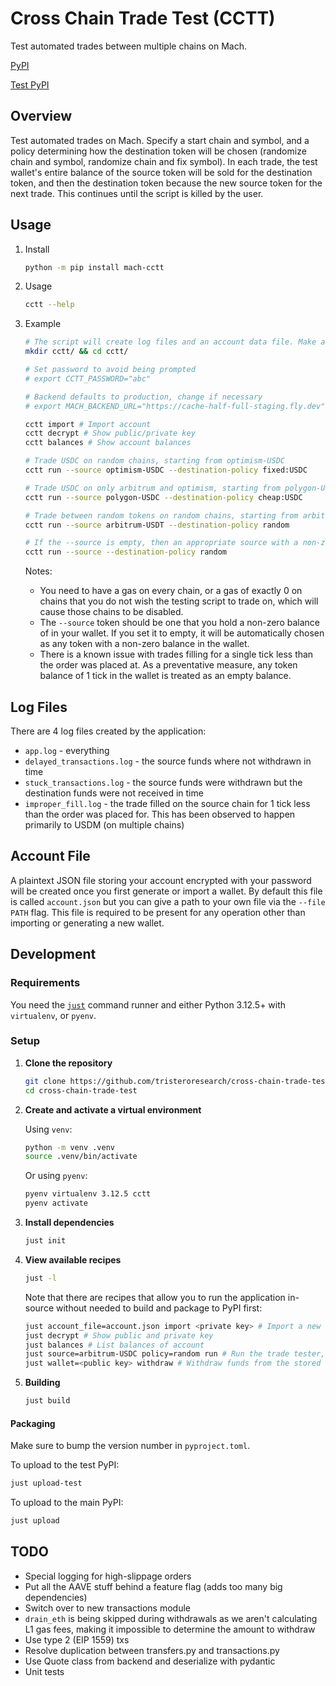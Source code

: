 # Cross Chain Trade Test (CCTT)

Test automated trades between multiple chains on Mach.

[PyPI](https://pypi.org/project/mach-cctt/)

[Test PyPI](https://test.pypi.org/project/mach-cctt/)

## Overview

Test automated trades on Mach. Specify a start chain and symbol, and a policy determining how the destination token will be chosen (randomize chain and symbol, randomize chain and fix symbol). In each trade, the test wallet's entire balance of the source token will be sold for the destination token, and then the destination token because the new source token for the next trade. This continues until the script is killed by the user.

## Usage

1. Install

    ```bash
    python -m pip install mach-cctt
    ```

1. Usage

    ```bash
    cctt --help
    ```

1. Example

    ```bash
    # The script will create log files and an account data file. Make a working directory for it.
    mkdir cctt/ && cd cctt/

    # Set password to avoid being prompted
    # export CCTT_PASSWORD="abc"

    # Backend defaults to production, change if necessary
    # export MACH_BACKEND_URL="https://cache-half-full-staging.fly.dev"
    
    cctt import # Import account
    cctt decrypt # Show public/private key
    cctt balances # Show account balances

    # Trade USDC on random chains, starting from optimism-USDC
    cctt run --source optimism-USDC --destination-policy fixed:USDC

    # Trade USDC on only arbitrum and optimism, starting from polygon-USDC
    cctt run --source polygon-USDC --destination-policy cheap:USDC

    # Trade between random tokens on random chains, starting from arbitrum-USDT
    cctt run --source arbitrum-USDT --destination-policy random
    
    # If the --source is empty, then an appropriate source with a non-zero balance is chosen for you.
    cctt run --source --destination-policy random
    ```

    Notes:

    - You need to have a gas on every chain, or a gas of exactly 0 on chains that you do not wish the testing script to trade on, which will cause those chains to be disabled.
    - The `--source` token should be one that you hold a non-zero balance of in your wallet. If you set it to empty, it will be automatically chosen as any token with a non-zero balance in the wallet.
    - There is a known issue with trades filling for a single tick less than the order was placed at. As a preventative measure, any token balance of 1 tick in the wallet is treated as an empty balance.

## Log Files

There are 4 log files created by the application:

- `app.log` - everything
- `delayed_transactions.log` - the source funds where not withdrawn in time
- `stuck_transactions.log` - the source funds were withdrawn but the destination funds were not received in time
- `improper_fill.log` - the trade filled on the source chain for 1 tick less than the order was placed for. This has been observed to happen primarily to USDM (on multiple chains)

## Account File

A plaintext JSON file storing your account encrypted with your password will be created once you first generate or import a wallet. By default this file is called `account.json` but you can give a path to your own file via the `--file PATH` flag. This file is required to be present for any operation other than importing or generating a new wallet.

## Development

### Requirements

You need the [`just`](https://github.com/casey/just) command runner and either Python 3.12.5+ with `virtualenv`, or `pyenv`.

### Setup

1. **Clone the repository**

    ```bash
    git clone https://github.com/tristeroresearch/cross-chain-trade-test.git
    cd cross-chain-trade-test
    ```

1. **Create and activate a virtual environment**

    Using `venv`:

    ```bash
    python -m venv .venv
    source .venv/bin/activate
    ```

    Or using `pyenv`:

    ```bash
    pyenv virtualenv 3.12.5 cctt
    pyenv activate
    ```

1. **Install dependencies**

    ```bash
    just init
    ```

1. **View available recipes**

    ```bash
    just -l
    ```

    Note that there are recipes that allow you to run the application in-source without needed to build and package to PyPI first:

    ```bash
    just account_file=account.json import <private key> # Import a new account
    just decrypt # Show public and private key
    just balances # List balances of account
    just source=arbitrum-USDC policy=random run # Run the trade tester, starting from arbitrum-USDC and trading to random tokens
    just wallet=<public key> withdraw # Withdraw funds from the stored account to the given wallet
    ```

1. **Building**

    ```bash
    just build
    ```

#### Packaging

Make sure to bump the version number in `pyproject.toml`.

To upload to the test PyPI:

```bash
just upload-test
```

To upload to the main PyPI:

```bash
just upload
```

## TODO

- Special logging for high-slippage orders
- Put all the AAVE stuff behind a feature flag (adds too many big dependencies)
- Switch over to new transactions module
- `drain_eth` is being skipped during withdrawals as we aren't calculating L1 gas fees, making it impossible to determine the amount to withdraw
- Use type 2 (EIP 1559) txs
- Resolve duplication between transfers.py and transactions.py
- Use Quote class from backend and deserialize with pydantic
- Unit tests
